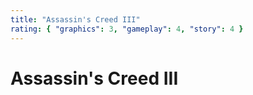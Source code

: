 ```yaml
---
title: "Assassin's Creed III"
rating: { "graphics": 3, "gameplay": 4, "story": 4 }
---
```


# Assassin's Creed III
